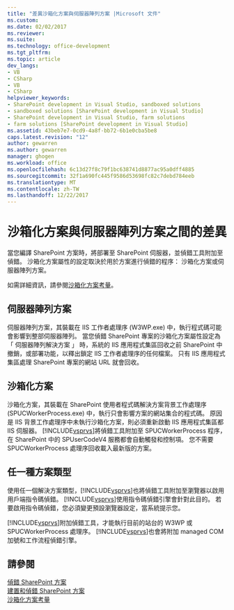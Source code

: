 ```yaml
---
title: "差異沙箱化方案與伺服器陣列方案 |Microsoft 文件"
ms.custom: 
ms.date: 02/02/2017
ms.reviewer: 
ms.suite: 
ms.technology: office-development
ms.tgt_pltfrm: 
ms.topic: article
dev_langs:
- VB
- CSharp
- VB
- CSharp
helpviewer_keywords:
- SharePoint development in Visual Studio, sandboxed solutions
- sandboxed solutions [SharePoint development in Visual Studio]
- SharePoint development in Visual Studio, farm solutions
- farm solutions [SharePoint development in Visual Studio]
ms.assetid: 43beb7e7-0cd9-4a8f-bb72-6b1e0cba5be8
caps.latest.revision: "12"
author: gewarren
ms.author: gewarren
manager: ghogen
ms.workload: office
ms.openlocfilehash: 6c13d27f8c79f1bc638741d8877ac95a0dff4885
ms.sourcegitcommit: 32f1a690fc445f9586d53698fc82c7debd784eeb
ms.translationtype: MT
ms.contentlocale: zh-TW
ms.lasthandoff: 12/22/2017
---
```

# <a name="differences-between-sandboxed-and-farm-solutions"></a>沙箱化方案與伺服器陣列方案之間的差異
  當您編譯 SharePoint 方案時，將部署至 SharePoint 伺服器，並偵錯工具附加至偵錯。 沙箱化方案屬性的設定取決於用於方案進行偵錯的程序： 沙箱化方案或伺服器陣列方案。  
  
 如需詳細資訊，請參閱[沙箱化方案考量](../sharepoint/sandboxed-solution-considerations.md)。  
  
## <a name="farm-solutions"></a>伺服器陣列方案  
 伺服器陣列方案，其裝載在 IIS 工作者處理序 (W3WP.exe) 中，執行程式碼可能會影響到整部伺服器陣列。 當您偵錯 SharePoint 專案的沙箱化方案屬性設定為 「 伺服器陣列解決方案 」 時，系統的 IIS 應用程式集區回收之前 SharePoint 中撤銷，或部署功能，以釋出鎖定 IIS 工作者處理序的任何檔案。 只有 IIS 應用程式集區處理 SharePoint 專案的網站 URL 就會回收。  
  
## <a name="sandboxed-solutions"></a>沙箱化方案  
 沙箱化方案，其裝載在 SharePoint 使用者程式碼解決方案背景工作處理序 (SPUCWorkerProcess.exe) 中，執行只會影響方案的網站集合的程式碼。 原因是 IIS 背景工作處理序中未執行沙箱化方案，則必須重新啟動 IIS 應用程式集區都 IIS 伺服器。 [!INCLUDE[vsprvs](../sharepoint/includes/vsprvs-md.md)]將偵錯工具附加至 SPUCWorkerProcess 程序，在 SharePoint 中的 SPUserCodeV4 服務都會自動觸發和控制項。 您不需要 SPUCWorkerProcess 處理序回收載入最新版的方案。  
  
## <a name="either-type-of-solution"></a>任一種方案類型  
 使用任一個解決方案類型，[!INCLUDE[vsprvs](../sharepoint/includes/vsprvs-md.md)]也將偵錯工具附加至瀏覽器以啟用用戶端指令碼偵錯。 [!INCLUDE[vsprvs](../sharepoint/includes/vsprvs-md.md)]使用指令碼偵錯引擎會針對此目的。 若要啟用指令碼偵錯，您必須變更預設瀏覽器設定，當系統提示您。  
  
 [!INCLUDE[vsprvs](../sharepoint/includes/vsprvs-md.md)]附加偵錯工具，才能執行目前的站台的 W3WP 或 SPUCWorkerProcess 處理序。 [!INCLUDE[vsprvs](../sharepoint/includes/vsprvs-md.md)]也會將附加 managed COM 加號和工作流程偵錯引擎。  
  
## <a name="see-also"></a>請參閱  
 [偵錯 SharePoint 方案](../sharepoint/debugging-sharepoint-solutions.md)   
 [建置和偵錯 SharePoint 方案](../sharepoint/building-and-debugging-sharepoint-solutions.md)   
 [沙箱化方案考量](../sharepoint/sandboxed-solution-considerations.md)  
  
  